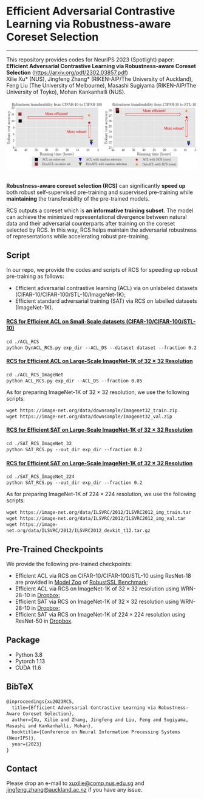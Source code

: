 # Efficient Adversarial Contrastive Learning via Robustness-aware Coreset Selection
---
This repository provides codes for NeurIPS 2023 (Spotlight) paper: **Efficient Adversarial Contrastive Learning via Robustness-aware Coreset Selection** (https://arxiv.org/pdf/2302.03857.pdf) 
<br>Xilie Xu* (NUS), Jingfeng Zhang* (RIKEN-AIP/The University of Auckland), Feng Liu (The University of Melbourne), Masashi Sugiyama (RIKEN-AIP/The University of Toyko), Mohan Kankanhalli (NUS).

<!-- In this repo, we provide the code and the script for reproducing the experiments in the main paper, including ACL/DynACL on CIFAR-10/CIFAR-100/STL10, ACL on ImageNet-1K, and standard adversarial training (SAT) on ImageNet-1K.  -->

<div align="center">
    <img src="pic/intro.jpg" />
</div>

<br>

**Robustness-aware coreset selection (RCS)** can significantly **speed up** both robust self-supervised pre-training and supervised pre-training while **maintaining** the transferability of the pre-trained models. 

RCS outputs a coreset which is **an informative training subset**. The model can achieve the minimized representational divergence between natural data and their adversarial counterparts after training on the coreset selected by RCS. In this way, RCS helps maintain the adversarial robustness of representations while accelerating robust pre-training. 


## Script

In our repo, we provide the codes and scripts of RCS for speeding up robust pre-training as follows:
- Efficient adversarial contrastive learning (ACL) via on unlabeled datasets (CIFAR-10/CIFAR-100/STL-10/ImageNet-1K);
- Efficient standard adversarial training (SAT) via RCS on labelled datasets (ImageNet-1K).

#### [RCS for Efficient ACL on Small-Scale datasets (CIFAR-10/CIFAR-100/STL-10)](./ACL_RCS/run.sh)
```
cd ./ACL_RCS
python DynACL_RCS.py exp_dir --ACL_DS --dataset dataset --fraction 0.2
```
#### [RCS for Efficient ACL on Large-Scale ImageNet-1K of $32 \times 32$ Resolution](./ACL_RCS_ImageNet/run.sh)
```
cd ./ACL_RCS_ImageNet
python ACL_RCS.py exp_dir --ACL_DS --fraction 0.05
```
As for preparing ImageNet-1K of $32 \times 32$ resolution, we use the following scripts:

```
wget https://image-net.org/data/downsample/Imagenet32_train.zip
wget https://image-net.org/data/downsample/Imagenet32_val.zip
```

#### [RCS for Efficient SAT on Large-Scale ImageNet-1K of $32 \times 32$ Resolution](https://github.com/GodXuxilie/Efficient_ACL_via_RCS/blob/master/SAT_RCS_ImageNet_32/run.sh)
```
cd ./SAT_RCS_ImageNet_32
python SAT_RCS.py --out_dir exp_dir --fraction 0.2
```

#### [RCS for Efficient SAT on Large-Scale ImageNet-1K of $32 \times 32$ Resolution](https://github.com/GodXuxilie/Efficient_ACL_via_RCS/tree/master/SAT_RCS_ImageNet_32/run.sh)
```
cd ./SAT_RCS_ImageNet_224
python SAT_RCS.py --out_dir exp_dir --fraction 0.2
```
As for preparing ImageNet-1K of $224\times 224$ resolution, we use the following scripts:
```
wget https://image-net.org/data/ILSVRC/2012/ILSVRC2012_img_train.tar
wget https://image-net.org/data/ILSVRC/2012/ILSVRC2012_img_val.tar
wget https://image-net.org/data/ILSVRC/2012/ILSVRC2012_devkit_t12.tar.gz
```

## Pre-Trained Checkpoints
We provide the following pre-trained checkpoints:
- Efficient ACL via RCS on CIFAR-10/CIFAR-100/STL-10 using ResNet-18 are provided in [Model Zoo](https://github.com/GodXuxilie/RobustSSL_Benchmark) of [RobustSSL Benchmark](https://robustssl.github.io);
- Efficient ACL via RCS on ImageNet-1K of $32 \times 32$ resolution using WRN-28-10 in [Dropbox](https://www.dropbox.com/scl/fi/5sfzkz2911qrzxhaw4ubg/ACL_RCS_WRN28_10_ImageNet1K_32.pt?rlkey=nwl4hxf844knz2j0buf5apxw4&dl=0);
- Efficient SAT via RCS on ImageNet-1K of $32 \times 32$ resolution using WRN-28-10 in [Dropbox](https://www.dropbox.com/scl/fi/qf5amzr9k3vfzwlshssqy/SAT_RCS_WRN28_10_ImageNet1K_32.tar?rlkey=tfq32bgdn3nd4c98ix2kzgjbu&dl=0);
- Efficient SAT via RCS on ImageNet-1K of $224 \times 224$ resolution using ResNet-50 in [Dropbox](https://www.dropbox.com/scl/fi/rgy0a741gws6tnz5u0bk7/SAT_RCS_ResNet50_ImageNet1K_224.tar?rlkey=prih3zf55bvxv6x7e61fqxyol&dl=0).


## Package
+ Python 3.8
+ Pytorch 1.13
+ CUDA 11.6

## BibTeX
```
@inproceedings{xu2023RCS,
  title={Efficient Adversarial Contrastive Learning via Robustness-Aware Coreset Selection},
  author={Xu, Xilie and Zhang, Jingfeng and Liu, Feng and Sugiyama, Masashi and Kankanhalli, Mohan},
  booktitle={Conference on Neural Information Processing Systems (NeurIPS)},
  year={2023}
}
```

## Contact
Please drop an e-mail to xuxilie@comp.nus.edu.sg and jingfeng.zhang@auckland.ac.nz if you have any issue.
